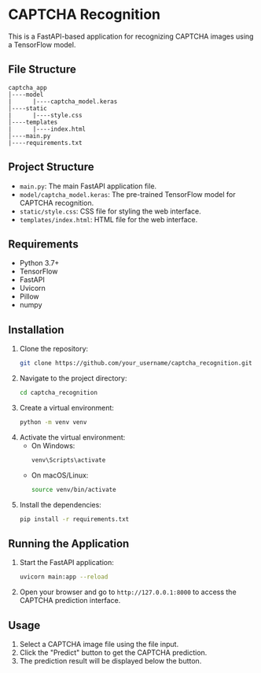# CAPTCHA Recognition

This is a FastAPI-based application for recognizing CAPTCHA images using a TensorFlow model.

## File Structure


```plaintext
captcha_app
│----model
|      |----captcha_model.keras
│----static
|      |----style.css
│----templates
|      |----index.html
│----main.py
|----requirements.txt
```

## Project Structure

- `main.py`: The main FastAPI application file.
- `model/captcha_model.keras`: The pre-trained TensorFlow model for CAPTCHA recognition.
- `static/style.css`: CSS file for styling the web interface.
- `templates/index.html`: HTML file for the web interface.

## Requirements

- Python 3.7+
- TensorFlow
- FastAPI
- Uvicorn
- Pillow
- numpy

## Installation

1. Clone the repository:
    ```bash
    git clone https://github.com/your_username/captcha_recognition.git
    ```
2. Navigate to the project directory:
    ```bash
    cd captcha_recognition
    ```
3. Create a virtual environment:
    ```bash
    python -m venv venv
    ```
4. Activate the virtual environment:
    - On Windows:
        ```bash
        venv\Scripts\activate
        ```
    - On macOS/Linux:
        ```bash
        source venv/bin/activate
        ```
5. Install the dependencies:
    ```bash
    pip install -r requirements.txt
    ```

## Running the Application

1. Start the FastAPI application:
    ```bash
    uvicorn main:app --reload
    ```
2. Open your browser and go to `http://127.0.0.1:8000` to access the CAPTCHA prediction interface.

## Usage

1. Select a CAPTCHA image file using the file input.
2. Click the "Predict" button to get the CAPTCHA prediction.
3. The prediction result will be displayed below the button.



